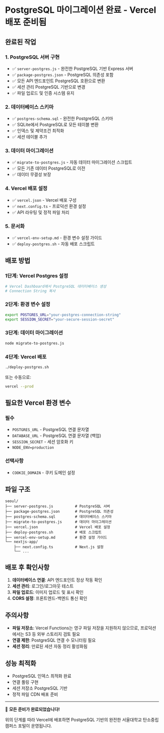 # PostgreSQL 마이그레이션 완료 - Vercel 배포 준비됨

## 완료된 작업

### 1. PostgreSQL 서버 구현
- ✅ `server-postgres.js` - 완전한 PostgreSQL 기반 Express 서버
- ✅ `package-postgres.json` - PostgreSQL 의존성 포함
- ✅ 모든 API 엔드포인트 PostgreSQL 호환으로 변환
- ✅ 세션 관리 PostgreSQL 기반으로 변경
- ✅ 파일 업로드 및 인증 시스템 유지

### 2. 데이터베이스 스키마
- ✅ `postgres-schema.sql` - 완전한 PostgreSQL 스키마
- ✅ SQLite에서 PostgreSQL로 모든 테이블 변환
- ✅ 인덱스 및 제약조건 최적화
- ✅ 세션 테이블 추가

### 3. 데이터 마이그레이션
- ✅ `migrate-to-postgres.js` - 자동 데이터 마이그레이션 스크립트
- ✅ 모든 기존 데이터 PostgreSQL로 이전
- ✅ 데이터 무결성 보장

### 4. Vercel 배포 설정
- ✅ `vercel.json` - Vercel 배포 구성
- ✅ `next.config.ts` - 프로덕션 환경 설정
- ✅ API 라우팅 및 정적 파일 처리

### 5. 문서화
- ✅ `vercel-env-setup.md` - 환경 변수 설정 가이드
- ✅ `deploy-postgres.sh` - 자동 배포 스크립트

## 배포 방법

### 1단계: Vercel Postgres 설정
```bash
# Vercel Dashboard에서 PostgreSQL 데이터베이스 생성
# Connection String 복사
```

### 2단계: 환경 변수 설정
```bash
export POSTGRES_URL="your-postgres-connection-string"
export SESSION_SECRET="your-secure-session-secret"
```

### 3단계: 데이터 마이그레이션
```bash
node migrate-to-postgres.js
```

### 4단계: Vercel 배포
```bash
./deploy-postgres.sh
```

또는 수동으로:
```bash
vercel --prod
```

## 필요한 Vercel 환경 변수

### 필수
- `POSTGRES_URL` - PostgreSQL 연결 문자열
- `DATABASE_URL` - PostgreSQL 연결 문자열 (백업)
- `SESSION_SECRET` - 세션 암호화 키
- `NODE_ENV=production`

### 선택사항
- `COOKIE_DOMAIN` - 쿠키 도메인 설정

## 파일 구조

```
seoul/
├── server-postgres.js          # PostgreSQL 서버
├── package-postgres.json       # PostgreSQL 의존성
├── postgres-schema.sql         # 데이터베이스 스키마
├── migrate-to-postgres.js      # 데이터 마이그레이션
├── vercel.json                 # Vercel 배포 설정
├── deploy-postgres.sh          # 배포 스크립트
├── vercel-env-setup.md         # 환경 설정 가이드
└── nextjs-app/
    ├── next.config.ts          # Next.js 설정
    └── ...
```

## 배포 후 확인사항

1. **데이터베이스 연결**: API 엔드포인트 정상 작동 확인
2. **세션 관리**: 로그인/로그아웃 테스트
3. **파일 업로드**: 이미지 업로드 및 표시 확인
4. **CORS 설정**: 프론트엔드-백엔드 통신 확인

## 주의사항

- **파일 저장소**: Vercel Functions는 영구 파일 저장을 지원하지 않으므로, 프로덕션에서는 S3 등 외부 스토리지 검토 필요
- **연결 제한**: PostgreSQL 연결 수 모니터링 필요
- **세션 정리**: 만료된 세션 자동 정리 활성화됨

## 성능 최적화

- PostgreSQL 인덱스 최적화 완료
- 연결 풀링 구현
- 세션 저장소 PostgreSQL 기반
- 정적 파일 CDN 배포 준비

---

🎉 **모든 준비가 완료되었습니다!** 

위의 단계를 따라 Vercel에 배포하면 PostgreSQL 기반의 완전한 서울대학교 탄소중립 캠퍼스 포털이 운영됩니다.
